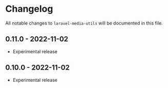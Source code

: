 # Changelog

All notable changes to `laravel-media-utils` will be documented in this file.

## 0.11.0 - 2022-11-02

- Experimental release

## 0.10.0 - 2022-11-02

- Experimental release
